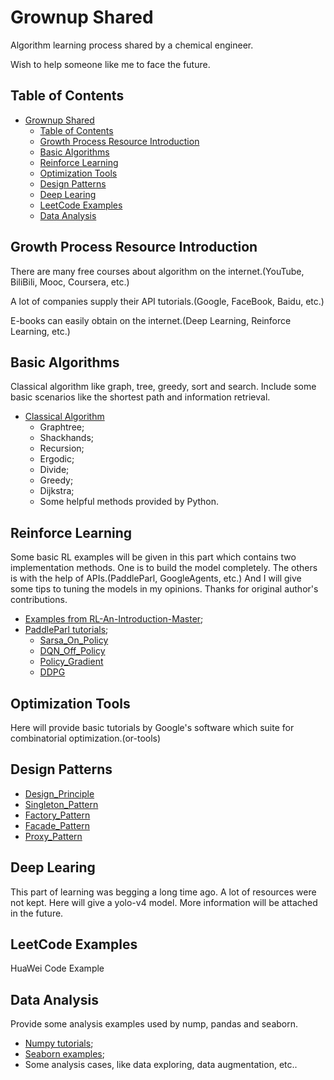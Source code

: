 # Grownup Shared

Algorithm learning process shared by a chemical engineer.

Wish to help someone like me to face the future.

## Table of Contents

- [Grownup Shared](#grownup-shared)
  - [Table of Contents](#table-of-contents)
  - [Growth Process Resource Introduction](#growth-process-resource-introduction)
  - [Basic Algorithms](#basic-algorithms)
  - [Reinforce Learning](#reinforce-learning)
  - [Optimization Tools](#optimization-tools)
  - [Design Patterns](#design-patterns)
  - [Deep Learing](#deep-learing)
  - [LeetCode Examples](#leetcode-examples)
  - [Data Analysis](#data-analysis)

## Growth Process Resource Introduction

There are many free courses about algorithm on the internet.(YouTube, BiliBili, Mooc, Coursera, etc.)

A lot of companies supply their API tutorials.(Google, FaceBook, Baidu, etc.)

E-books can easily obtain on the internet.(Deep Learning, Reinforce Learning, etc.)

## Basic Algorithms

Classical algorithm like graph, tree, greedy, sort and search. Include some basic scenarios like the shortest path and information retrieval.

- [Classical Algorithm](https://github.com/YeFeiyangx/grownup_share/tree/master/Basic_Algorithms)
  - Graphtree;
  - Shackhands;
  - Recursion;
  - Ergodic;
  - Divide;
  - Greedy;
  - Dijkstra;
  - Some helpful methods provided by Python.

## Reinforce Learning

Some basic RL examples will be given in this part which contains two implementation methods. One is to build the model completely. The others is with the help of APIs.(PaddleParl, GoogleAgents, etc.) And I will give some tips to tuning the models in my opinions. Thanks for original author's contributions.

- [Examples from RL-An-Introduction-Master](https://github.com/YeFeiyangx/grownup_share/tree/master/reinforcement-learning-an-introduction-master);
- [PaddleParl tutorials](https://github.com/YeFeiyangx/grownup_share/tree/master/PaddleParlExample);
  - [Sarsa_On_Policy](https://github.com/YeFeiyangx/grownup_share/tree/master/PaddleParlExample/01MazeSarsaOnPolicy)
  - [DQN_Off_Policy](https://github.com/YeFeiyangx/grownup_share/tree/master/PaddleParlExample/02MazeQlearningOffPolicy)
  - [Policy_Gradient](https://github.com/YeFeiyangx/grownup_share/tree/master/PaddleParlExample/04PongGame_RL)
  - [DDPG](https://github.com/YeFeiyangx/grownup_share/tree/master/PaddleParlExample/05AircraftDDPG)

## Optimization Tools

Here will provide basic tutorials by Google's software which suite for combinatorial optimization.(or-tools)

## Design Patterns

- [Design_Principle](https://www.jianshu.com/p/79127689b656)
- [Singleton_Pattern](https://github.com/YeFeiyangx/grownup_share/tree/master/Design_Parttern/01_Singleton_Pattern)
- [Factory_Pattern](https://github.com/YeFeiyangx/grownup_share/tree/master/Design_Parttern/02_Factory_Pattern)
- [Facade_Pattern](https://github.com/YeFeiyangx/grownup_share/tree/master/Design_Parttern/03_Facade_Pattern)
- [Proxy_Pattern](https://github.com/YeFeiyangx/grownup_share/tree/master/Design_Parttern/04_Proxy_Pattern)

## Deep Learing

This part of learning was begging a long time ago. A lot of resources were not kept. Here will give a yolo-v4 model. More information will be attached in the future.

## LeetCode Examples

HuaWei Code Example

## Data Analysis

Provide some analysis examples used by nump, pandas and seaborn.

- [Numpy tutorials](https://github.com/YeFeiyangx/grownup_share/tree/master/Asist_Tools_Jupyter);
- [Seaborn examples](https://github.com/YeFeiyangx/grownup_share/tree/master/Asist_Tools_Jupyter);
- Some analysis cases, like data exploring, data augmentation, etc..
